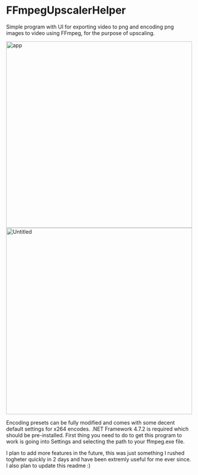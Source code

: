 # FFmpegUpscalerHelper
Simple program with UI for exporting video to png and encoding png images to video using FFmpeg, for the purpose of upscaling.

<img width="503" alt="app" src="https://user-images.githubusercontent.com/104313051/164985734-851253cb-c93c-47d4-a642-cc3597fb0636.png">

<img width="503" alt="Untitled" src="https://user-images.githubusercontent.com/104313051/164991558-3401484d-4e83-49d3-baef-a2c9b038bca0.png">

Encoding presets can be fully modified and comes with some decent default settings for x264 encodes.
.NET Framework 4.7.2 is required which should be pre-installed.
First thing you need to do to get this program to work is going into Settings and selecting the path to your ffmpeg.exe file.

I plan to add more features in the future, this was just something I rushed togheter quickly in 2 days and have been extremly useful for me ever since. I also plan to update this readme :)

